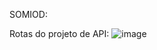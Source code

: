 SOMIOD:

Rotas do projeto de API:
![image](https://github.com/RicardoVieira98/SOMIOD/assets/43045547/88b59bb8-4a14-4261-a5e3-7e1d03956906)

